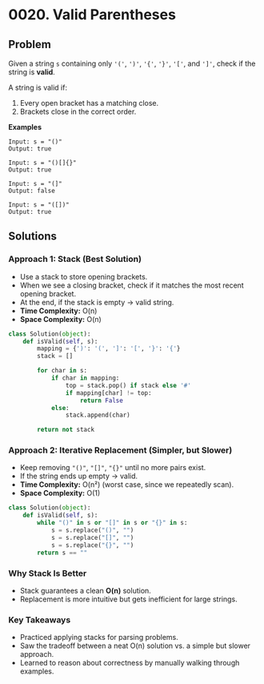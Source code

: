 # 0020. Valid Parentheses

## Problem

Given a string `s` containing only `'('`, `')'`, `'{'`, `'}'`, `'['`, and `']'`, check if the string is **valid**.

A string is valid if:

1. Every open bracket has a matching close.
2. Brackets close in the correct order.

**Examples**

```
Input: s = "()"
Output: true  

Input: s = "()[]{}"
Output: true  

Input: s = "(]"
Output: false  

Input: s = "([])"
Output: true
```

## Solutions

### Approach 1: Stack (Best Solution)

* Use a stack to store opening brackets.
* When we see a closing bracket, check if it matches the most recent opening bracket.
* At the end, if the stack is empty → valid string.
* **Time Complexity:** O(n)
* **Space Complexity:** O(n)

```python
class Solution(object):
    def isValid(self, s):
        mapping = {')': '(', ']': '[', '}': '{'}
        stack = []

        for char in s:
            if char in mapping:
                top = stack.pop() if stack else '#'
                if mapping[char] != top:
                    return False
            else:
                stack.append(char)

        return not stack
```


### Approach 2: Iterative Replacement (Simpler, but Slower)

* Keep removing `"()"`, `"[]"`, `"{}"` until no more pairs exist.
* If the string ends up empty → valid.
* **Time Complexity:** O(n²) (worst case, since we repeatedly scan).
* **Space Complexity:** O(1)

```python
class Solution(object):
    def isValid(self, s):
        while "()" in s or "[]" in s or "{}" in s:
            s = s.replace("()", "")
            s = s.replace("[]", "")
            s = s.replace("{}", "")
        return s == ""
```


### Why Stack Is Better

* Stack guarantees a clean **O(n)** solution.
* Replacement is more intuitive but gets inefficient for large strings.


### Key Takeaways

* Practiced applying stacks for parsing problems.
* Saw the tradeoff between a neat O(n) solution vs. a simple but slower approach.
* Learned to reason about correctness by manually walking through examples.
